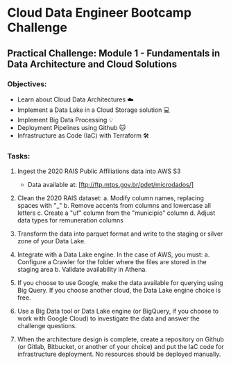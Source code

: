 # Cloud Data Engineer Bootcamp Challenge
## Practical Challenge: Module 1 - Fundamentals in Data Architecture and Cloud Solutions

### Objectives:
- Learn about Cloud Data Architectures ☁️
- Implement a Data Lake in a Cloud Storage solution 💻
- Implement Big Data Processing 💡
- Deployment Pipelines using Github 🐱
- Infrastructure as Code (IaC) with Terraform 🛠️

### Tasks:
1. Ingest the 2020 RAIS Public Affiliations data into AWS S3
   - Data available at: [ftp://ftp.mtps.gov.br/pdet/microdados/]

2. Clean the 2020 RAIS dataset:
   a. Modify column names, replacing spaces with "_"
   b. Remove accents from columns and lowercase all letters
   c. Create a "uf" column from the "municipio" column
   d. Adjust data types for remuneration columns

3. Transform the data into parquet format and write to the staging or silver zone of your Data Lake.

4. Integrate with a Data Lake engine. In the case of AWS, you must:
   a. Configure a Crawler for the folder where the files are stored in the staging area
   b. Validate availability in Athena.

5. If you choose to use Google, make the data available for querying using Big Query. If you choose another cloud, the Data Lake engine choice is free.

6. Use a Big Data tool or Data Lake engine (or BigQuery, if you choose to work with Google Cloud) to investigate the data and answer the challenge questions.

7. When the architecture design is complete, create a repository on Github (or Gitlab, Bitbucket, or another of your choice) and put the IaC code for infrastructure deployment. No resources should be deployed manually.
